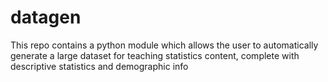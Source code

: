 # datagen
This repo contains a python module which allows the user to automatically generate a large dataset for teaching statistics content, complete with descriptive statistics and demographic info
